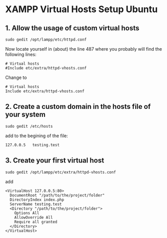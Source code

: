 # XAMPP Virtual Hosts Setup Ubuntu

## 1. Allow the usage of custom virtual hosts
```
sudo gedit /opt/lampp/etc/httpd.conf
```

Now locate yourself in (about) the line 487 where you probably will find the following lines:

```
# Virtual hosts
#Include etc/extra/httpd-vhosts.conf
```
Change to 
```
# Virtual hosts
Include etc/extra/httpd-vhosts.conf
```

## 2. Create a custom domain in the hosts file of your system
```
sudo gedit /etc/hosts
```

add to the begining of the file:
```
127.0.0.5	testing.test
```

## 3. Create your first virtual host
```
sudo gedit /opt/lampp/etc/extra/httpd-vhosts.conf
```

add
```
<VirtualHost 127.0.0.5:80>
  DocumentRoot "/path/to/the/project/folder"
  DirectoryIndex index.php
  ServerName testing.test
  <Directory "/path/to/the/project/folder">
	Options All
	AllowOverride All
	Require all granted
  </Directory>
</VirtualHost>
```

